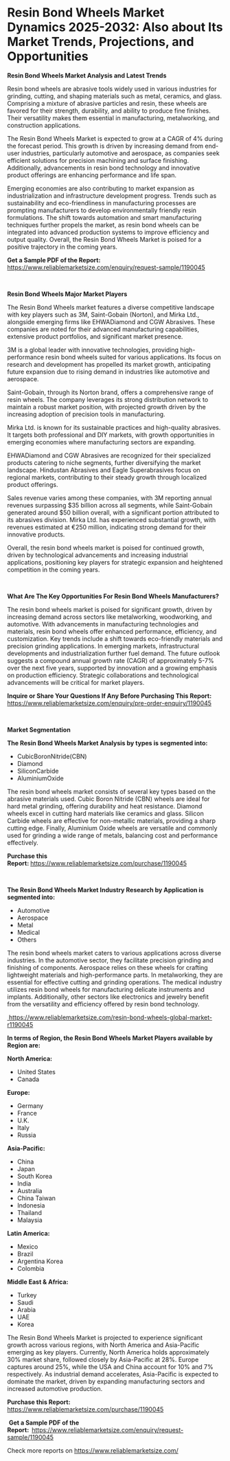 <p><h1>Resin Bond Wheels Market Dynamics 2025-2032: Also about Its Market Trends, Projections, and Opportunities</h1></p><p><strong>Resin Bond Wheels Market Analysis and Latest Trends</strong></p>
<p><p>Resin bond wheels are abrasive tools widely used in various industries for grinding, cutting, and shaping materials such as metal, ceramics, and glass. Comprising a mixture of abrasive particles and resin, these wheels are favored for their strength, durability, and ability to produce fine finishes. Their versatility makes them essential in manufacturing, metalworking, and construction applications.</p><p>The Resin Bond Wheels Market is expected to grow at a CAGR of 4% during the forecast period. This growth is driven by increasing demand from end-user industries, particularly automotive and aerospace, as companies seek efficient solutions for precision machining and surface finishing. Additionally, advancements in resin bond technology and innovative product offerings are enhancing performance and life span. </p><p>Emerging economies are also contributing to market expansion as industrialization and infrastructure development progress. Trends such as sustainability and eco-friendliness in manufacturing processes are prompting manufacturers to develop environmentally friendly resin formulations. The shift towards automation and smart manufacturing techniques further propels the market, as resin bond wheels can be integrated into advanced production systems to improve efficiency and output quality. Overall, the Resin Bond Wheels Market is poised for a positive trajectory in the coming years.</p></p>
<p><strong>Get a Sample PDF of the Report:&nbsp;</strong> <a href="https://www.reliablemarketsize.com/enquiry/request-sample/1190045?utm_campaign=2319&utm_medium=2&utm_source=Github&utm_content=ia&utm_term=21022025&utm_id=resin-bond-wheels">https://www.reliablemarketsize.com/enquiry/request-sample/1190045</a></p>
<p>&nbsp;</p>
<p><strong>Resin Bond Wheels Major Market Players</strong></p>
<p><p>The Resin Bond Wheels market features a diverse competitive landscape with key players such as 3M, Saint-Gobain (Norton), and Mirka Ltd., alongside emerging firms like EHWADiamond and CGW Abrasives. These companies are noted for their advanced manufacturing capabilities, extensive product portfolios, and significant market presence.</p><p>3M is a global leader with innovative technologies, providing high-performance resin bond wheels suited for various applications. Its focus on research and development has propelled its market growth, anticipating future expansion due to rising demand in industries like automotive and aerospace.</p><p>Saint-Gobain, through its Norton brand, offers a comprehensive range of resin wheels. The company leverages its strong distribution network to maintain a robust market position, with projected growth driven by the increasing adoption of precision tools in manufacturing.</p><p>Mirka Ltd. is known for its sustainable practices and high-quality abrasives. It targets both professional and DIY markets, with growth opportunities in emerging economies where manufacturing sectors are expanding.</p><p>EHWADiamond and CGW Abrasives are recognized for their specialized products catering to niche segments, further diversifying the market landscape. Hindustan Abrasives and Eagle Superabrasives focus on regional markets, contributing to their steady growth through localized product offerings.</p><p>Sales revenue varies among these companies, with 3M reporting annual revenues surpassing $35 billion across all segments, while Saint-Gobain generated around $50 billion overall, with a significant portion attributed to its abrasives division. Mirka Ltd. has experienced substantial growth, with revenues estimated at €250 million, indicating strong demand for their innovative products.</p><p>Overall, the resin bond wheels market is poised for continued growth, driven by technological advancements and increasing industrial applications, positioning key players for strategic expansion and heightened competition in the coming years.</p></p>
<p>&nbsp;</p>
<p><strong>What Are The Key Opportunities For Resin Bond Wheels Manufacturers?</strong></p>
<p><p>The resin bond wheels market is poised for significant growth, driven by increasing demand across sectors like metalworking, woodworking, and automotive. With advancements in manufacturing technologies and materials, resin bond wheels offer enhanced performance, efficiency, and customization. Key trends include a shift towards eco-friendly materials and precision grinding applications. In emerging markets, infrastructural developments and industrialization further fuel demand. The future outlook suggests a compound annual growth rate (CAGR) of approximately 5-7% over the next five years, supported by innovation and a growing emphasis on production efficiency. Strategic collaborations and technological advancements will be critical for market players.</p></p>
<p><strong>Inquire or Share Your Questions If Any Before Purchasing This Report:</strong> <a href="https://www.reliablemarketsize.com/enquiry/pre-order-enquiry/1190045?utm_campaign=2319&utm_medium=2&utm_source=Github&utm_content=ia&utm_term=21022025&utm_id=resin-bond-wheels">https://www.reliablemarketsize.com/enquiry/pre-order-enquiry/1190045</a></p>
<p>&nbsp;</p>
<p><strong>Market Segmentation</strong></p>
<p><strong>The Resin Bond Wheels Market Analysis by types is segmented into:</strong></p>
<p><ul><li>CubicBoronNitride(CBN)</li><li>Diamond</li><li>SiliconCarbide</li><li>AluminiumOxide</li></ul></p>
<p><p>The resin bond wheels market consists of several key types based on the abrasive materials used. Cubic Boron Nitride (CBN) wheels are ideal for hard metal grinding, offering durability and heat resistance. Diamond wheels excel in cutting hard materials like ceramics and glass. Silicon Carbide wheels are effective for non-metallic materials, providing a sharp cutting edge. Finally, Aluminium Oxide wheels are versatile and commonly used for grinding a wide range of metals, balancing cost and performance effectively.</p></p>
<p><strong>Purchase this Report:&nbsp;</strong><a href="https://www.reliablemarketsize.com/purchase/1190045?utm_campaign=2319&utm_medium=2&utm_source=Github&utm_content=ia&utm_term=21022025&utm_id=resin-bond-wheels">https://www.reliablemarketsize.com/purchase/1190045</a></p>
<p>&nbsp;</p>
<p><strong>The Resin Bond Wheels Market Industry Research by Application is segmented into:</strong></p>
<p><ul><li>Automotive</li><li>Aerospace</li><li>Metal</li><li>Medical</li><li>Others</li></ul></p>
<p><p>The resin bond wheels market caters to various applications across diverse industries. In the automotive sector, they facilitate precision grinding and finishing of components. Aerospace relies on these wheels for crafting lightweight materials and high-performance parts. In metalworking, they are essential for effective cutting and grinding operations. The medical industry utilizes resin bond wheels for manufacturing delicate instruments and implants. Additionally, other sectors like electronics and jewelry benefit from the versatility and efficiency offered by resin bond technology.</p></p>
<p><a href="https://www.reliablemarketsize.com/resin-bond-wheels-global-market-r1190045?utm_campaign=2319&utm_medium=2&utm_source=Github&utm_content=ia&utm_term=21022025&utm_id=resin-bond-wheels">&nbsp;https://www.reliablemarketsize.com/resin-bond-wheels-global-market-r1190045</a></p>
<p><strong>In terms of Region, the Resin Bond Wheels Market Players available by Region are:</strong></p>
<p>
    <p> <strong> North America: </strong>
        <ul>
            <li>United States</li>
            <li>Canada</li>
        </ul>
        </p> 
    <p> <strong> Europe: </strong>
        <ul>
            <li>Germany</li>
            <li>France</li>
            <li>U.K.</li>
            <li>Italy</li>
            <li>Russia</li>
        </ul>
        </p> 
    <p> <strong> Asia-Pacific: </strong>
        <ul>
            <li>China</li>
            <li>Japan</li>
            <li>South Korea</li>
            <li>India</li>
            <li>Australia</li>
            <li>China Taiwan</li>
            <li>Indonesia</li>
            <li>Thailand</li>
            <li>Malaysia</li>
        </ul>
        </p> 
    <p> <strong> Latin America: </strong>
        <ul>
            <li>Mexico</li>
            <li>Brazil</li>
            <li>Argentina Korea</li>
            <li>Colombia</li>
        </ul>
        </p> 
    <p> <strong> Middle East & Africa: </strong>
        <ul>
            <li>Turkey</li>
            <li>Saudi</li>
            <li>Arabia</li>
            <li>UAE</li>
            <li>Korea</li>
        </ul>
    </p>
    </p>
<p><p>The Resin Bond Wheels Market is projected to experience significant growth across various regions, with North America and Asia-Pacific emerging as key players. Currently, North America holds approximately 30% market share, followed closely by Asia-Pacific at 28%. Europe captures around 25%, while the USA and China account for 10% and 7% respectively. As industrial demand accelerates, Asia-Pacific is expected to dominate the market, driven by expanding manufacturing sectors and increased automotive production.</p></p>
<p><strong>Purchase this Report: </strong><a href="https://www.reliablemarketsize.com/purchase/1190045?utm_campaign=2319&utm_medium=2&utm_source=Github&utm_content=ia&utm_term=21022025&utm_id=resin-bond-wheels">https://www.reliablemarketsize.com/purchase/1190045</a></p>
<p>&nbsp;<strong>Get a Sample PDF of the Report:&nbsp;&nbsp;</strong><a href="https://www.reliablemarketsize.com/enquiry/request-sample/1190045?utm_campaign=2319&utm_medium=2&utm_source=Github&utm_content=ia&utm_term=21022025&utm_id=resin-bond-wheels">https://www.reliablemarketsize.com/enquiry/request-sample/1190045</a></p>
<p><strong></strong></p>
<p>Check more reports on <a href="https://www.reliablemarketsize.com/?utm_campaign=2319&utm_medium=2&utm_source=Github&utm_content=ia&utm_term=21022025&utm_id=resin-bond-wheels">https://www.reliablemarketsize.com/</a></p>
